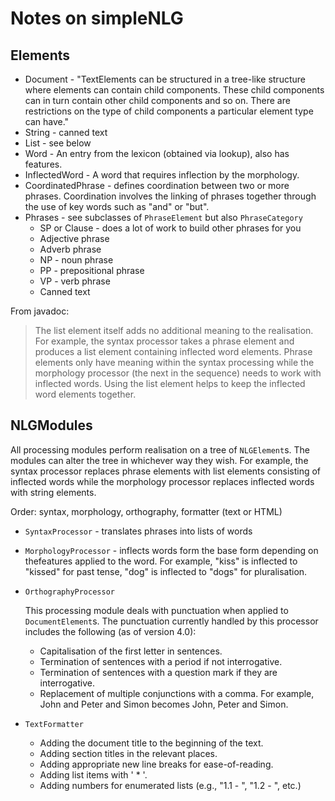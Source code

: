# Notes on simpleNLG

## Elements

- Document - "TextElements can be structured in a tree-like structure where
  elements can contain child components. These child components can in turn
  contain other child components and so on. There are restrictions on the type
  of child components a particular element type can have."
- String - canned text
- List - see below
- Word - An entry from the lexicon (obtained via lookup), also has features.
- InflectedWord - A word that requires inflection by the morphology.
- CoordinatedPhrase - defines coordination between two or more
  phrases. Coordination involves the linking of phrases together through the use
  of key words such as "and" or "but".
- Phrases - see subclasses of `PhraseElement` but also `PhraseCategory`
  - SP or Clause - does a lot of work to build other phrases for you
  - Adjective phrase
  - Adverb phrase
  - NP - noun phrase
  - PP - prepositional phrase
  - VP - verb phrase
  - Canned text

From javadoc:

> The list element itself adds no additional meaning to the realisation. For
> example, the syntax processor takes a phrase element and produces a list
> element containing inflected word elements. Phrase elements only have meaning
> within the syntax processing while the morphology processor (the next in the
> sequence) needs to work with inflected words. Using the list element helps to
> keep the inflected word elements together.

## NLGModules

All processing modules perform realisation on a tree of `NLGElement`s. The
modules can alter the tree in whichever way they wish. For example, the syntax
processor replaces phrase elements with list elements consisting of inflected
words while the morphology processor replaces inflected words with string
elements.

Order: syntax, morphology, orthography, formatter (text or HTML)

- `SyntaxProcessor` - translates phrases into lists of words

- `MorphologyProcessor` - inflects words form the base form depending on
  thefeatures applied to the word. For example, "kiss" is inflected to "kissed"
  for past tense, "dog" is inflected to "dogs" for pluralisation.

- `OrthographyProcessor`

  This processing module deals with punctuation when applied to
  `DocumentElement`s. The punctuation currently handled by this processor includes
  the following (as of version 4.0):

  - Capitalisation of the first letter in sentences.
  - Termination of sentences with a period if not interrogative.
  - Termination of sentences with a question mark if they are interrogative.
  - Replacement of multiple conjunctions with a comma. For example, John and Peter
    and Simon becomes John, Peter and Simon.

- `TextFormatter`

  - Adding the document title to the beginning of the text.
  - Adding section titles in the relevant places.
  - Adding appropriate new line breaks for ease-of-reading.
  - Adding list items with ' * '.
  - Adding numbers for enumerated lists (e.g., "1.1 - ", "1.2 - ", etc.)
